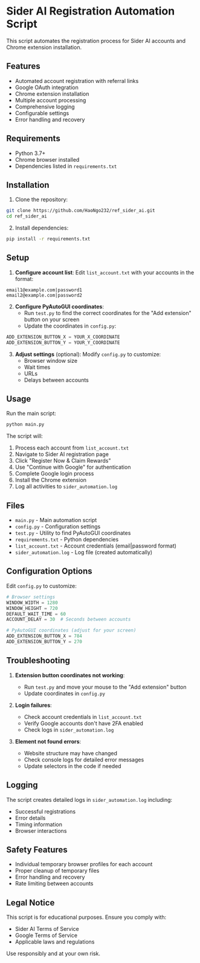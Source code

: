 # Sider AI Registration Automation Script

This script automates the registration process for Sider AI accounts and Chrome extension installation.

## Features

- Automated account registration with referral links
- Google OAuth integration
- Chrome extension installation
- Multiple account processing
- Comprehensive logging
- Configurable settings
- Error handling and recovery

## Requirements

- Python 3.7+
- Chrome browser installed
- Dependencies listed in `requirements.txt`

## Installation

1. Clone the repository:
```bash
git clone https://github.com/HaoNgo232/ref_sider_ai.git
cd ref_sider_ai
```

2. Install dependencies:
```bash
pip install -r requirements.txt
```

## Setup

1. **Configure account list**: Edit `list_account.txt` with your accounts in the format:
```
email1@example.com|password1
email2@example.com|password2
```

2. **Configure PyAutoGUI coordinates**: 
   - Run `test.py` to find the correct coordinates for the "Add extension" button on your screen
   - Update the coordinates in `config.py`:
```python
ADD_EXTENSION_BUTTON_X = YOUR_X_COORDINATE
ADD_EXTENSION_BUTTON_Y = YOUR_Y_COORDINATE
```

3. **Adjust settings** (optional): Modify `config.py` to customize:
   - Browser window size
   - Wait times
   - URLs
   - Delays between accounts

## Usage

Run the main script:
```bash
python main.py
```

The script will:
1. Process each account from `list_account.txt`
2. Navigate to Sider AI registration page
3. Click "Register Now & Claim Rewards"
4. Use "Continue with Google" for authentication
5. Complete Google login process
6. Install the Chrome extension
7. Log all activities to `sider_automation.log`

## Files

- `main.py` - Main automation script
- `config.py` - Configuration settings
- `test.py` - Utility to find PyAutoGUI coordinates
- `requirements.txt` - Python dependencies
- `list_account.txt` - Account credentials (email|password format)
- `sider_automation.log` - Log file (created automatically)

## Configuration Options

Edit `config.py` to customize:

```python
# Browser settings
WINDOW_WIDTH = 1280
WINDOW_HEIGHT = 720
DEFAULT_WAIT_TIME = 60
ACCOUNT_DELAY = 30  # Seconds between accounts

# PyAutoGUI coordinates (adjust for your screen)
ADD_EXTENSION_BUTTON_X = 784
ADD_EXTENSION_BUTTON_Y = 270
```

## Troubleshooting

1. **Extension button coordinates not working**: 
   - Run `test.py` and move your mouse to the "Add extension" button
   - Update coordinates in `config.py`

2. **Login failures**:
   - Check account credentials in `list_account.txt`
   - Verify Google accounts don't have 2FA enabled
   - Check logs in `sider_automation.log`

3. **Element not found errors**:
   - Website structure may have changed
   - Check console logs for detailed error messages
   - Update selectors in the code if needed

## Logging

The script creates detailed logs in `sider_automation.log` including:
- Successful registrations
- Error details
- Timing information
- Browser interactions

## Safety Features

- Individual temporary browser profiles for each account
- Proper cleanup of temporary files
- Error handling and recovery
- Rate limiting between accounts

## Legal Notice

This script is for educational purposes. Ensure you comply with:
- Sider AI Terms of Service
- Google Terms of Service
- Applicable laws and regulations

Use responsibly and at your own risk.